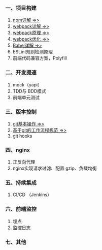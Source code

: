 ### 一、项目构建
1. [npm详解 =>>](./NpmDetail.md)
2. [webpack详解 =>>](./WebpackDetail.md)
3. [webpack原理 =>>](./WebpackPrinciple.md)
4. [webpack优化 =>>](./WebpackOptimization.md)
5. [Babel详解 =>>](./Babel.md)
6. ESLint规则检测原理
7. 前端代码兼容方案，Polyfill

### 二、开发提速
1. mock（yapi）
2. TDD与 BDD模式
3. 前端单元测试

### 三、版本控制
1. [git基本操作 =>>](./GitCheatSheet.md)
2. [基于git的工作流程规范 =>>](./GitWorkflow.md)
3. git hooks

### 四、nginx
1. 正反向代理
2. nginx实现请求过滤、配置 gzip、负载均衡

### 五、持续集成
1. CI/CD （Jenkins）

### 六、前端监控
1. 埋点
2. 监控日志

### 七、其他
